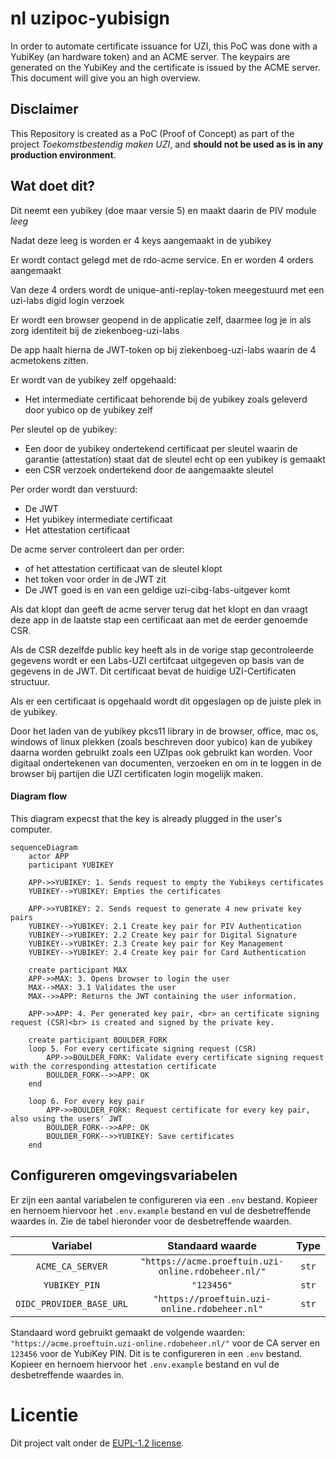 # nl uzipoc-yubisign
In order to automate certificate issuance for UZI, this PoC was done with a YubiKey (an hardware token) and an ACME server. The keypairs are generated on the YubiKey and the certificate is issued by the ACME server. This document will give you an high overview.

## Disclaimer
This Repository is created as a PoC (Proof of Concept) as part of the project _Toekomstbestendig maken UZI_, and
**should not be used as is in any production environment**.

## Wat doet dit?

Dit neemt een yubikey (doe maar versie 5) en maakt daarin de PIV module _leeg_

Nadat deze leeg is worden er 4 keys aangemaakt in de yubikey

Er wordt contact gelegd met de rdo-acme service. En er worden 4 orders aangemaakt

Van deze 4 orders wordt de unique-anti-replay-token meegestuurd met een uzi-labs digid login verzoek

Er wordt een browser geopend in de applicatie zelf, daarmee log je in als zorg identiteit bij de ziekenboeg-uzi-labs

De app haalt hierna de JWT-token op bij ziekenboeg-uzi-labs waarin de 4 acmetokens zitten.

Er wordt van de yubikey zelf opgehaald:

- Het intermediate certificaat behorende bij de yubikey zoals geleverd door yubico op de yubikey zelf

Per sleutel op de yubikey:

- Een door de yubikey ondertekend certificaat per sleutel waarin de garantie (attestation) staat dat de sleutel echt op een yubikey is gemaakt
- een CSR verzoek ondertekend door de aangemaakte sleutel

Per order wordt dan verstuurd:

- De JWT
- Het yubikey intermediate certificaat
- Het attestation certificaat

De acme server controleert dan per order:

- of het attestation certificaat van de sleutel klopt
- het token voor order in de JWT zit
- De JWT goed is en van een geldige uzi-cibg-labs-uitgever komt

Als dat klopt dan geeft de acme server terug dat het klopt en dan vraagt deze app in de laatste stap een certificaat aan met de eerder genoemde CSR.

Als de CSR dezelfde public key heeft als in de vorige stap gecontroleerde gegevens wordt er een Labs-UZI certifcaat uitgegeven op basis van de gegevens in de JWT.
Dit certificaat bevat de huidige UZI-Certificaten structuur.

Als er een certificaat is opgehaald wordt dit opgeslagen op de juiste plek in de yubikey.

Door het laden van de yubikey pkcs11 library in de browser, office, mac os, windows of linux plekken (zoals beschreven door yubico) kan de yubikey daarna
worden gebruikt zoals een UZIpas ook gebruikt kan worden. Voor digitaal ondertekenen van documenten, verzoeken en om in te loggen in de browser bij
partijen die UZI certificaten login mogelijk maken.

#### Diagram flow
This diagram expecst that the key is already plugged in the user's computer.

```mermaid
sequenceDiagram
    actor APP
    participant YUBIKEY

    APP->>YUBIKEY: 1. Sends request to empty the Yubikeys certificates
    YUBIKEY-->YUBIKEY: Empties the certificates

    APP->>YUBIKEY: 2. Sends request to generate 4 new private key pairs
    YUBIKEY-->YUBIKEY: 2.1 Create key pair for PIV Authentication
    YUBIKEY-->YUBIKEY: 2.2 Create key pair for Digital Signature
    YUBIKEY-->YUBIKEY: 2.3 Create key pair for Key Management
    YUBIKEY-->YUBIKEY: 2.4 Create key pair for Card Authentication

    create participant MAX
    APP->>MAX: 3. Opens browser to login the user
    MAX-->MAX: 3.1 Validates the user
    MAX-->>APP: Returns the JWT containing the user information.

    APP->>APP: 4. Per generated key pair, <br> an certificate signing request (CSR)<br> is created and signed by the private key.

    create participant BOULDER_FORK
    loop 5. For every certificate signing request (CSR)
        APP->>BOULDER_FORK: Validate every certificate signing request with the corresponding attestation certificate
        BOULDER_FORK-->>APP: OK
    end

    loop 6. For every key pair
        APP->>BOULDER_FORK: Request certificate for every key pair, also using the users' JWT
        BOULDER_FORK-->>APP: OK
        BOULDER_FORK-->>YUBIKEY: Save certificates
    end
```

## Configureren omgevingsvariabelen

Er zijn een aantal variabelen te configureren via een `.env` bestand. Kopieer en hernoem hiervoor het `.env.example` bestand en vul de desbetreffende waardes in. Zie de tabel hieronder voor de desbetreffende waarden.

|         Variabel         |                  Standaard waarde                   | Type  |
| :----------------------: | :-------------------------------------------------: | :---: |
|     `ACME_CA_SERVER`     | `"https://acme.proeftuin.uzi-online.rdobeheer.nl/"` | `str` |
|      `YUBIKEY_PIN`       |                     `"123456"`                      | `str` |
| `OIDC_PROVIDER_BASE_URL` |    `"https://proeftuin.uzi-online.rdobeheer.nl"`    | `str` |

Standaard word gebruikt gemaakt de volgende waarden: `"https://acme.proeftuin.uzi-online.rdobeheer.nl/"` voor de CA server en `123456` voor de YubiKey PIN. Dit is te configureren in een `.env` bestand. Kopieer en hernoem hiervoor het `.env.example` bestand en vul de desbetreffende waardes in.
# Licentie
Dit project valt onder de [EUPL-1.2 license](./LICENSE.txt).
